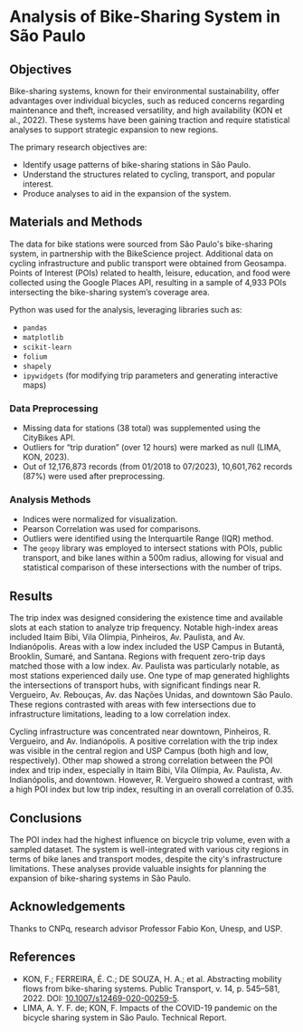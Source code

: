 # Analysis of Bike-Sharing System in São Paulo

## Objectives
Bike-sharing systems, known for their environmental sustainability, offer advantages over individual bicycles, such as reduced concerns regarding maintenance and theft, increased versatility, and high availability (KON et al., 2022). These systems have been gaining traction and require statistical analyses to support strategic expansion to new regions.

The primary research objectives are:
- Identify usage patterns of bike-sharing stations in São Paulo.
- Understand the structures related to cycling, transport, and popular interest.
- Produce analyses to aid in the expansion of the system.

## Materials and Methods
The data for bike stations were sourced from São Paulo's bike-sharing system, in partnership with the BikeScience project. Additional data on cycling infrastructure and public transport were obtained from Geosampa. Points of Interest (POIs) related to health, leisure, education, and food were collected using the Google Places API, resulting in a sample of 4,933 POIs intersecting the bike-sharing system’s coverage area.

Python was used for the analysis, leveraging libraries such as:
- `pandas`
- `matplotlib`
- `scikit-learn`
- `folium`
- `shapely`
- `ipywidgets` (for modifying trip parameters and generating interactive maps)

### Data Preprocessing
- Missing data for stations (38 total) was supplemented using the CityBikes API.
- Outliers for “trip duration” (over 12 hours) were marked as null (LIMA, KON, 2023).
- Out of 12,176,873 records (from 01/2018 to 07/2023), 10,601,762 records (87%) were used after preprocessing.

### Analysis Methods
- Indices were normalized for visualization.
- Pearson Correlation was used for comparisons.
- Outliers were identified using the Interquartile Range (IQR) method.
- The `geopy` library was employed to intersect stations with POIs, public transport, and bike lanes within a 500m radius, allowing for visual and statistical comparison of these intersections with the number of trips.

## Results

The trip index was designed considering the existence time and available slots at each station to analyze trip frequency. Notable high-index areas included Itaim Bibi, Vila Olímpia, Pinheiros, Av. Paulista, and Av. Indianópolis. Areas with a low index included the USP Campus in Butantã, Brooklin, Sumaré, and Santana. Regions with frequent zero-trip days matched those with a low index. Av. Paulista was particularly notable, as most stations experienced daily use. One type of map generated highlights the intersections of transport hubs, with significant findings near R. Vergueiro, Av. Rebouças, Av. das Nações Unidas, and downtown São Paulo. These regions contrasted with areas with few intersections due to infrastructure limitations, leading to a low correlation index.


Cycling infrastructure was concentrated near downtown, Pinheiros, R. Vergueiro, and Av. Indianópolis. A positive correlation with the trip index was visible in the central region and USP Campus (both high and low, respectively). Other map showed a strong correlation between the POI index and trip index, especially in Itaim Bibi, Vila Olímpia, Av. Paulista, Av. Indianópolis, and downtown. However, R. Vergueiro showed a contrast, with a high POI index but low trip index, resulting in an overall correlation of 0.35.

## Conclusions
The POI index had the highest influence on bicycle trip volume, even with a sampled dataset. The system is well-integrated with various city regions in terms of bike lanes and transport modes, despite the city's infrastructure limitations. These analyses provide valuable insights for planning the expansion of bike-sharing systems in São Paulo.

## Acknowledgements
Thanks to CNPq, research advisor Professor Fabio Kon, Unesp, and USP.

## References
- KON, F.; FERREIRA, É. C.; DE SOUZA, H. A.; et al. Abstracting mobility flows from bike-sharing systems. Public Transport, v. 14, p. 545–581, 2022. DOI: [10.1007/s12469-020-00259-5](https://doi.org/10.1007/s12469-020-00259-5).
- LIMA, A. Y. F. de; KON, F. Impacts of the COVID-19 pandemic on the bicycle sharing system in São Paulo. Technical Report.
